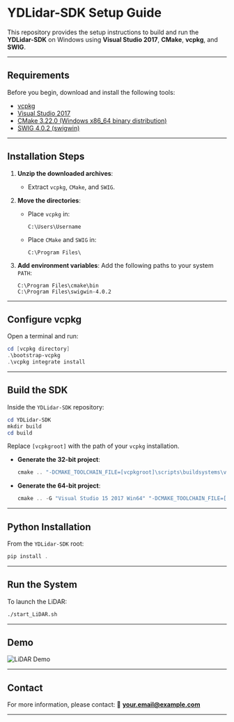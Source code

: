 # YDLidar-SDK Setup Guide

This repository provides the setup instructions to build and run the **YDLidar-SDK** on Windows using **Visual Studio 2017**, **CMake**, **vcpkg**, and **SWIG**.

---

## Requirements

Before you begin, download and install the following tools:

* [vcpkg](https://github.com/Microsoft/vcpkg)
* [Visual Studio 2017](https://visualstudio.microsoft.com/it/vs/older-downloads/)
* [CMake 3.22.0 (Windows x86_64 binary distribution)](https://cmake.org/download/)
* [SWIG 4.0.2 (swigwin)](http://www.swig.org/download.html)

---

## Installation Steps

1. **Unzip the downloaded archives**:

   * Extract `vcpkg`, `CMake`, and `SWIG`.

2. **Move the directories**:

   * Place `vcpkg` in:

     ```
     C:\Users\Username
     ```
   * Place `CMake` and `SWIG` in:

     ```
     C:\Program Files\
     ```

3. **Add environment variables**:
   Add the following paths to your system `PATH`:

   ```
   C:\Program Files\cmake\bin
   C:\Program Files\swigwin-4.0.2
   ```

---

## Configure vcpkg

Open a terminal and run:

```powershell
cd [vcpkg directory]
.\bootstrap-vcpkg
.\vcpkg integrate install
```

---

## Build the SDK

Inside the `YDLidar-SDK` repository:

```powershell
cd YDLidar-SDK
mkdir build
cd build
```

Replace `[vcpkgroot]` with the path of your `vcpkg` installation.

* **Generate the 32-bit project**:

  ```powershell
  cmake .. "-DCMAKE_TOOLCHAIN_FILE=[vcpkgroot]\scripts\buildsystems\vcpkg.cmake"
  ```

* **Generate the 64-bit project**:

  ```powershell
  cmake .. -G "Visual Studio 15 2017 Win64" "-DCMAKE_TOOLCHAIN_FILE=[vcpkgroot]\scripts\buildsystems\vcpkg.cmake"
  ```

---

## Python Installation

From the `YDLidar-SDK` root:

```powershell
pip install .
```

---

## Run the System

To launch the LiDAR:

```bash
./start_LiDAR.sh
```

---

## Demo

![LiDAR Demo](./docs/lidar_demo.gif)

---

## Contact 

For more information, please contact:
📧 **[your.email@example.com](mailto:your.email@example.com)**

---
